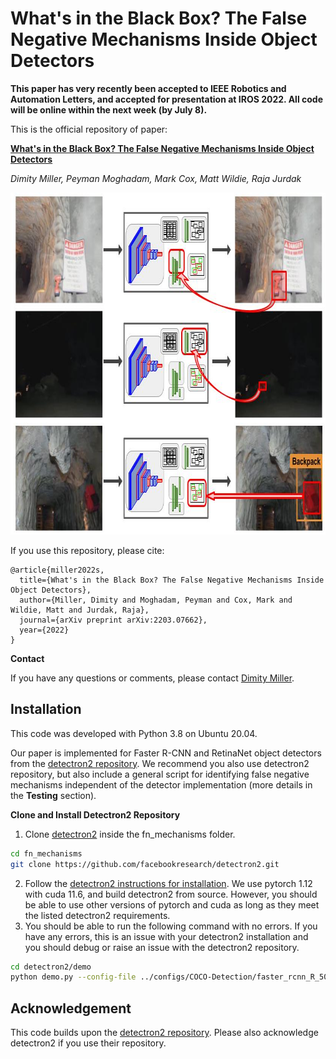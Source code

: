 # What's in the Black Box? The False Negative Mechanisms Inside Object Detectors

**This paper has very recently been accepted to IEEE Robotics and Automation Letters, and accepted for presentation at IROS 2022. All code will be online within the next week (by July 8).**

This is the official repository of paper:

**[What's in the Black Box? The False Negative Mechanisms Inside Object Detectors](https://arxiv.org/abs/2203.00807)**

*Dimity Miller, Peyman Moghadam, Mark Cox, Matt Wildie, Raja Jurdak*

<!-- ![FrontPage](images/IROSRALFrontPage.jpg) -->
<p align="center">
  <img width="834" height="547" src=images/IROSRALFrontPage.jpg>
</p>

If you use this repository, please cite:

```text
@article{miller2022s,
  title={What's in the Black Box? The False Negative Mechanisms Inside Object Detectors},
  author={Miller, Dimity and Moghadam, Peyman and Cox, Mark and Wildie, Matt and Jurdak, Raja},
  journal={arXiv preprint arXiv:2203.07662},
  year={2022}
}
```

**Contact**

If you have any questions or comments, please contact [Dimity Miller](mailto:d24.miller@qut.edu.au).

## Installation

This code was developed with Python 3.8 on Ubuntu 20.04. 

Our paper is implemented for Faster R-CNN and RetinaNet object detectors from the [detectron2 repository](https://github.com/facebookresearch/detectron2). We recommend you also use detectron2 repository, but also include a general script for identifying false negative mechanisms independent of the detector implementation (more details in the **Testing** section).

**Clone and Install Detectron2 Repository**
1. Clone [detectron2](https://github.com/facebookresearch/detectron2) inside the fn_mechanisms folder.
```bash
cd fn_mechanisms
git clone https://github.com/facebookresearch/detectron2.git
```
2. Follow the [detectron2 instructions for installation](https://detectron2.readthedocs.io/en/latest/tutorials/install.html). We use pytorch 1.12 with cuda 11.6, and build detectron2 from source. However, you should be able to use other versions of pytorch and cuda as long as they meet the listed detectron2 requirements.
3. You should be able to run the following command with no errors. If you have any errors, this is an issue with your detectron2 installation and you should debug or raise an issue with the detectron2 repository.
```bash
cd detectron2/demo
python demo.py --config-file ../configs/COCO-Detection/faster_rcnn_R_50_FPN_3x.yaml --input images/test_im.jpg --opts MODEL.WEIGHTS https://dl.fbaipublicfiles.com/detectron2/COCO-Detection/faster_rcnn_R_50_FPN_3x/137849458/model_final_280758.pkl
```

## Acknowledgement
This code builds upon the [detectron2 repository](https://github.com/facebookresearch/detectron2). Please also acknowledge detectron2 if you use their repository.
